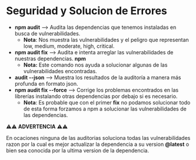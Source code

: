 # Seguridad y Solucion de Errores

- **npm audit** --> Audita las dependencias que tenemos instaladas en busca de vulnerabilidades.
    - **Nota**: Nos muestra las vulnerabilidades y el peligro que representan low, medium, moderate, high, critical.
- **npm audit fix** --> Audita e intenta arreglar las vulnerabilidades de nuestras dependencias. **npm**
    - **Nota:** Este comando nos ayuda a solucionar algunas de las vulnerabilidades encontradas.
- **audit --json** --> Muestra los resultados de la auditoría a manera más profunda en formato json.
- **npm audit fix --force** --> Corrige los problemas encontrados en las librerías instalando otras dependencias por debajo si es necesario.
    - **Nota**: Es probable que con el primer **fix** no podamos solucionar todo de esta forma forzamos a npm a solucionar las vulnerabilidades de las dependencias.

⚠⚠ **ADVERTENCIA** ⚠⚠ 

En ocaciones ninguna de las auditorias soluciona todas las vulnerabilidades razon por la cual es mejor actualizar la dependencia a su version **@latest**  o bien sea conocida por la ultima version de la dependencia.